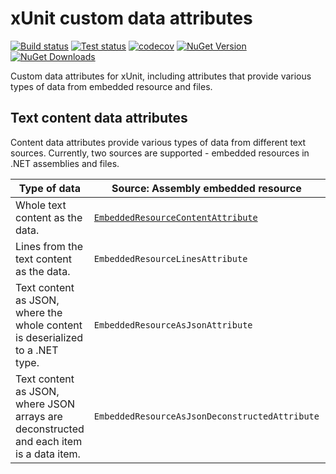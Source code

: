 # xUnit custom data attributes

[![Build status](https://img.shields.io/appveyor/ci/JeevanJames/xunit-dataattributes.svg)](https://ci.appveyor.com/project/JeevanJames/xunit-dataattributes/branch/master) [![Test status](https://img.shields.io/appveyor/tests/JeevanJames/xunit-dataattributes.svg)](https://ci.appveyor.com/project/JeevanJames/xunit-dataattributes/branch/master) [![codecov](https://codecov.io/gh/JeevanJames/Xunit.DataAttributes/branch/master/graph/badge.svg)](https://codecov.io/gh/JeevanJames/Xunit.DataAttributes) [![NuGet Version](http://img.shields.io/nuget/v/Xunit.DataAttributes.svg?style=flat)](https://www.nuget.org/packages/Xunit.DataAttributes/) [![NuGet Downloads](https://img.shields.io/nuget/dt/Xunit.DataAttributes.svg)](https://www.nuget.org/packages/Xunit.DataAttributes/)

Custom data attributes for xUnit, including attributes that provide various types of data from embedded resource and files.

## Text content data attributes
Content data attributes provide various types of data from different text sources. Currently, two sources are supported - embedded resources in .NET assemblies and files.

|Type of data|Source: Assembly embedded resource|Source: File on file system|
|------------|----------------------------------|---------------------------|
|Whole text content as the data.|[`EmbeddedResourceContentAttribute`](docs/content-attribute.md)|[`FileContentAttribute`](docs/content-attribute.md)|
|Lines from the text content as the data.|`EmbeddedResourceLinesAttribute`|`FileLinesAttribute`|
|Text content as JSON, where the whole content is deserialized to a .NET type.|`EmbeddedResourceAsJsonAttribute`|`FileAsJsonAttribute`|
|Text content as JSON, where JSON arrays are deconstructed and each item is a data item.|`EmbeddedResourceAsJsonDeconstructedAttribute`|`FileAsJsonDeconstructedAttribute`|

